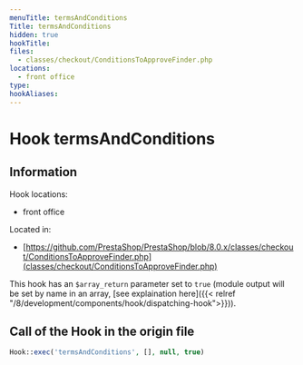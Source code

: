 ```yaml
---
menuTitle: termsAndConditions
Title: termsAndConditions
hidden: true
hookTitle: 
files:
  - classes/checkout/ConditionsToApproveFinder.php
locations:
  - front office
type: 
hookAliases:
---
```


# Hook termsAndConditions

## Information

Hook locations: 
  - front office

Located in: 
  - [https://github.com/PrestaShop/PrestaShop/blob/8.0.x/classes/checkout/ConditionsToApproveFinder.php](classes/checkout/ConditionsToApproveFinder.php)

This hook has an `$array_return` parameter set to `true` (module output will be set by name in an array, [see explaination here]({{< relref "/8/development/components/hook/dispatching-hook">}})).

## Call of the Hook in the origin file

```php
Hook::exec('termsAndConditions', [], null, true)
```